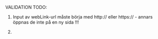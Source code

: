 
VALIDATION  TODO:

1. Input av webLink-url måste börja med http:// eller https://  - annars öppnas de inte på en ny sida !!!

2. 

